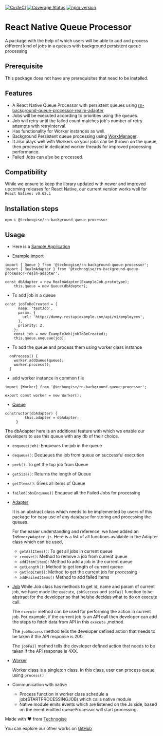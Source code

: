 [![CircleCI](https://circleci.com/gh/technogise/rn-background-queue-processor.svg?style=shield)](https://app.circleci.com/pipelines/github/technogise/rn-background-queue-processor)
[![Coverage Status](https://coveralls.io/repos/github/technogise/rn-background-queue-processor/badge.svg?branch=https%3A//github.com/technogise/rn-background-queue-processor.git)](https://coveralls.io/github/technogise/rn-background-queue-processor?branch=https%3A//github.com/technogise/rn-background-queue-processor.git)
[![npm version](https://badge.fury.io/js/%40technogise%2Frn-background-queue-processor.svg)](https://badge.fury.io/js/%40technogise%2Frn-background-queue-processor)

# React Native Queue Processor

A package with the help of which users will be able to add and process different kind of jobs in a queues with background persistent queue processing

## Prerequisite

This package does not have any prerequisites that need to be installed.

## Features

- A React Native Queue Processor with persistent queues using [rn-background-queue-processor-realm-adapter](https://github.com/technogise/rn-background-queue-processor-realm-adapter)
- Jobs will be executed according to priorities using the queues. 
- Job will retry until the failed count matches job's number of retry attempts with retryInterval.
- Has functionality for Worker instances as well. 
- Background Persistent queue processing using [WorkManager](https://developer.android.com/topic/libraries/architecture/workmanager).
- It also plays well with Workers so your jobs can be thrown on the queue, then processed in dedicated worker threads for improved processing performance.
- Failed Jobs can also be processed.

## Compatibility

While we ensure to keep the library updated with newer and improved upcoming releases for React Native, our current version works well for `React Native: v0.62.1`

## Installation steps

`npm i @technogise/rn-background-queue-processor`

## Usage

- Here is a [Sample Application](https://github.com/technogise/rn-background-queue-processor/tree/master/examples/rnqpSample)
         
 - Example import
```
import { Queue } from '@technogise/rn-background-queue-processor';
import { RealmAdapter } from '@technogise/rn-background-queue-processor-realm-adapter';

const dbAdapter = new RealmAdapter(ExampleJob.prototype);
    this.queue = new Queue(dbAdapter);
```

 - To add job in a queue
 ```
 const jobToBeCreated = {
       name: 'testJob',
       param: {
         url: 'http://dummy.restapiexample.com/api/v1/employees',
       },
       priority: 2,
     };
     const job = new ExampleJob(jobToBeCreated);
     this.queue.enqueue(job);
```

 - To add the queue and process them using worker class instance 
 ```
   onProcess() {
     worker.addQueue(queue);
     worker.process();
   }
```

 - add worker instance in common file
```
import {Worker} from '@technogise/rn-background-queue-processor';

export const worker = new Worker();
```

 - [Queue](src/Queue.js)
    
```
constructor(dbAdapter) {
         this.adapter = dbAdapter;
     }
```
   The dbAdapter here is an additional feature with which we enable our developers to use this queue with any db of their choice.
   
   - `enqueue(job)`: Enqueues the job in the queue
   - `dequeue()`: Dequeues the job from queue on successful execution 
   - `peek()`: To get the top job from Queue
   - `getSize()`: Returns the length of Queue
   - `getItems()`: Gives all items of Queue
   - `failedJobsEnqueue()` Enqueue all the Failed Jobs for processing
   
 - [Adapter](src/DbAdapter/InMemoryAdapter.js)
 
    It is an abstract class which needs to be implemented by users of this package for easy use of any database for storing and processing the queues.
    
    For the easier understanding and reference, we have added an `InMemoryAdapter.js`. Here is a list of all functions available in the Adapter class which can be used,
   
   - `getAllItems()`: To get all jobs in current queue
   - `remove()`: Method to remove a job from current queue 
   - `addItem(item)`: Method to add a job in the current queue
   - `getLength()`: Method to get length of current queue
   - `getTopItem()`: Method to get the current job for processing
   - `addFailedItems()` Method to add failed items
   
 - [Job](src/Job.js)
    While Job class has methods to get id, name and param of current job, we have made the `execute`, `jobSuccess` and `jobFail` function to be abstract for the developer so that he/she decides what to do on execute call.
   
    The `execute` method can be used for performing the action in current job. For example, if the current job is an API call then developer can add the steps to fetch data from API in this `execute` ,method.
   
    The `jobSuccess` method tells the developer defined action that needs to be taken if the API response is 200.
   
    The `jobFail` method tells the developer defined action that needs to be taken if the API response is 4XX.

 - [Worker](src/Worker.js)
 
    Worker class is a singleton class. In this class, user can process queue using `process()` 
    
 - Communication with native
    
    - Process function in worker class schedule a job(STARTPROCESSINGJOB) which calls native module
    - Native module emits events which are listened on the Js side, based on the event emitted queueProcessor will start processing.

Made with :heart: from [Technogise](https://technogise.com/)

You can explore our other works on [GitHub](https://github.com/technogise/)
